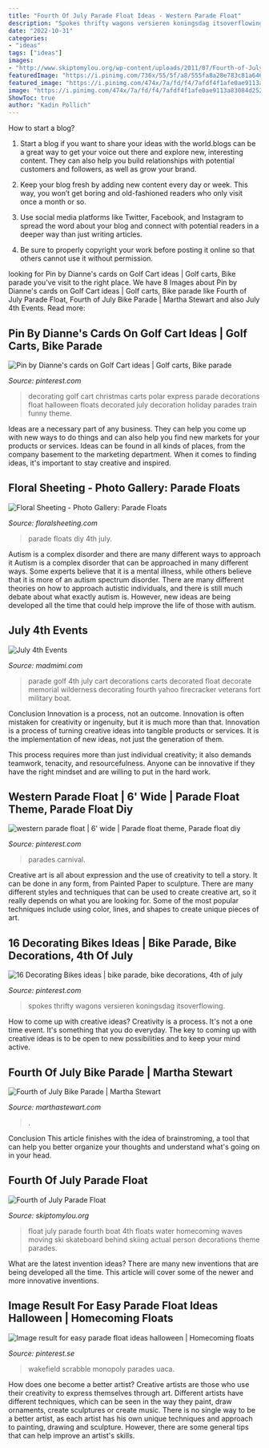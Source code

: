 ```yaml
---
title: "Fourth Of July Parade Float Ideas - Western Parade Float"
description: "Spokes thrifty wagons versieren koningsdag itsoverflowing"
date: "2022-10-31"
categories:
- "ideas"
tags: ["ideas"]
images:
- "http://www.skiptomylou.org/wp-content/uploads/2011/07/Fourth-of-July-Float-July-2011-1.jpg"
featuredImage: "https://i.pinimg.com/736x/55/5f/a8/555fa8a28e783c81a64669d6481ae449--golf-cart-decorating-ideas-golf-cart-accessories.jpg?b=t"
featured_image: "https://i.pinimg.com/474x/7a/fd/f4/7afdf4f1afe0ae9113a83084d252692e--th-of-july-parade-fourth-of-july.jpg"
image: "https://i.pinimg.com/474x/7a/fd/f4/7afdf4f1afe0ae9113a83084d252692e--th-of-july-parade-fourth-of-july.jpg"
ShowToc: true
author: "Kadin Pollich"
---
```



How to start a blog?
1. Start a blog if you want to share your ideas with the world.blogs can be a great way to get your voice out there and explore new, interesting content. They can also help you build relationships with potential customers and followers, as well as grow your brand.
2. Keep your blog fresh by adding new content every day or week. This way, you won’t get boring and old-fashioned readers who only visit once a month or so.

3. Use social media platforms like Twitter, Facebook, and Instagram to spread the word about your blog and connect with potential readers in a deeper way than just writing articles.

4. Be sure to properly copyright your work before posting it online so that others cannot use it without permission.

	

		
looking for Pin by Dianne&#039;s cards on Golf Cart ideas | Golf carts, Bike parade you've visit to the right place. We have 8 Images about Pin by Dianne&#039;s cards on Golf Cart ideas | Golf carts, Bike parade like Fourth of July Parade Float, Fourth of July Bike Parade | Martha Stewart and also July 4th Events. Read more:
		
    
## Pin By Dianne&#039;s Cards On Golf Cart Ideas | Golf Carts, Bike Parade

<img loading=lazy src="https://i.pinimg.com/736x/55/5f/a8/555fa8a28e783c81a64669d6481ae449--golf-cart-decorating-ideas-golf-cart-accessories.jpg?b=t" onerror="this.onerror=null;this.src='https://tse3.mm.bing.net/th?id=OIP.qyCddwlVGpF_mAqcy3KUaQHaFi&amp;pid=15.1';" alt="Pin by Dianne&#039;s cards on Golf Cart ideas | Golf carts, Bike parade">

_Source: pinterest.com_

>decorating golf cart christmas carts polar express parade decorations float halloween floats decorated july decoration holiday parades train funny theme. 

	

Ideas are a necessary part of any business. They can help you come up with new ways to do things and can also help you find new markets for your products or services. Ideas can be found in all kinds of places, from the company basement to the marketing department. When it comes to finding ideas, it's important to stay creative and inspired.

    
## Floral Sheeting - Photo Gallery: Parade Floats

<img loading=lazy src="http://www.floralsheeting.com/images/v2/photo_gallery/parade_floats/diy/f169a_4th_of_July.jpg" onerror="this.onerror=null;this.src='https://tse1.mm.bing.net/th?id=OIP.RlmKurM2CrTdLwHKNBn9WgHaEx&amp;pid=15.1';" alt="Floral Sheeting - Photo Gallery: Parade Floats">

_Source: floralsheeting.com_

>parade floats diy 4th july. 

	

Autism is a complex disorder and there are many different ways to approach it
Autism is a complex disorder that can be approached in many different ways. Some experts believe that it is a mental illness, while others believe that it is more of an autism spectrum disorder. There are many different theories on how to approach autistic individuals, and there is still much debate about what exactly autism is. However, new ideas are being developed all the time that could help improve the life of those with autism.

    
## July 4th Events

<img loading=lazy src="https://cascade.madmimi.com/promotion_images/0701/8524/original/July4GolfParade.jpg?1402665305" onerror="this.onerror=null;this.src='https://tse3.mm.bing.net/th?id=OIP.cPpRs-JbHdVvpqOOAyWZaQAAAA&amp;pid=15.1';" alt="July 4th Events">

_Source: madmimi.com_

>parade golf 4th july cart decorations carts decorated float decorate memorial wilderness decorating fourth yahoo firecracker veterans fort military boat. 

	

Conclusion
Innovation is a process, not an outcome.
Innovation is often mistaken for creativity or ingenuity, but it is much more than that. Innovation is a process of turning creative ideas into tangible products or services. It is the implementation of new ideas, not just the generation of them.

This process requires more than just individual creativity; it also demands teamwork, tenacity, and resourcefulness. Anyone can be innovative if they have the right mindset and are willing to put in the hard work.

    
## Western Parade Float | 6&#039; Wide | Parade Float Theme, Parade Float Diy

<img loading=lazy src="https://i.pinimg.com/736x/db/80/30/db803051626adc1077908b9b47a4adf6.jpg" onerror="this.onerror=null;this.src='https://tse1.mm.bing.net/th?id=OIP.ZfTf-KrKXyy2gK5s88zasAHaE8&amp;pid=15.1';" alt="western parade float | 6&#039; wide | Parade float theme, Parade float diy">

_Source: pinterest.com_

>parades carnival. 

	

Creative art is all about expression and the use of creativity to tell a story. It can be done in any form, from Painted Paper to sculpture. There are many different styles and techniques that can be used to create creative art, so it really depends on what you are looking for. Some of the most popular techniques include using color, lines, and shapes to create unique pieces of art.

    
## 16 Decorating Bikes Ideas | Bike Parade, Bike Decorations, 4th Of July

<img loading=lazy src="https://i.pinimg.com/474x/7a/fd/f4/7afdf4f1afe0ae9113a83084d252692e--th-of-july-parade-fourth-of-july.jpg" onerror="this.onerror=null;this.src='https://tse4.mm.bing.net/th?id=OIP.5X5HQcanzG6PWwJsBetOewHaJ4&amp;pid=15.1';" alt="16 Decorating Bikes ideas | bike parade, bike decorations, 4th of july">

_Source: pinterest.com_

>spokes thrifty wagons versieren koningsdag itsoverflowing. 

	

How to come up with creative ideas?
Creativity is a process. It's not a one time event. It's something that you do everyday. The key to coming up with creative ideas is to be open to new possibilities and to keep your mind active.

    
## Fourth Of July Bike Parade | Martha Stewart

<img loading=lazy src="https://assets.marthastewart.com/styles/wmax-1500/d30/parade-0711mld106228-154_horiz/parade-0711mld106228-154_horiz_1.jpg?itok=2irfd9nG" onerror="this.onerror=null;this.src='https://tse2.mm.bing.net/th?id=OIP.Jh3wERTf_ZxOiSpaiBcKtAHaEW&amp;pid=15.1';" alt="Fourth of July Bike Parade | Martha Stewart">

_Source: marthastewart.com_

>. 

	

Conclusion
This article finishes with the idea of brainstroming, a tool that can help you better organize your thoughts and understand what's going on in your head.

    
## Fourth Of July Parade Float

<img loading=lazy src="http://www.skiptomylou.org/wp-content/uploads/2011/07/Fourth-of-July-Float-July-2011-1.jpg" onerror="this.onerror=null;this.src='https://tse3.mm.bing.net/th?id=OIP.h3nlqmHTxYm-2KG0hvN2XgAAAA&amp;pid=15.1';" alt="Fourth of July Parade Float">

_Source: skiptomylou.org_

>float july parade fourth boat 4th floats water homecoming waves moving ski skateboard behind skiing actual person decorations theme parades. 

	

What are the latest invention ideas?
There are many new inventions that are being developed all the time. This article will cover some of the newer and more innovative inventions.

    
## Image Result For Easy Parade Float Ideas Halloween | Homecoming Floats

<img loading=lazy src="https://i.pinimg.com/736x/94/c9/44/94c944c8a1230589a9902b9be6ee82ba.jpg" onerror="this.onerror=null;this.src='https://tse4.mm.bing.net/th?id=OIP.wmBu5E3IjgwuQL5eqzvbZgHaFj&amp;pid=15.1';" alt="Image result for easy parade float ideas halloween | Homecoming floats">

_Source: pinterest.se_

>wakefield scrabble monopoly parades uaca. 

	

How does one become a better artist?
Creative artists are those who use their creativity to express themselves through art. Different artists have different techniques, which can be seen in the way they paint, draw ornaments, create sculptures or create music. There is no single way to be a better artist, as each artist has his own unique techniques and approach to painting, drawing and sculpture. However, there are some general tips that can help improve an artist's skills.


